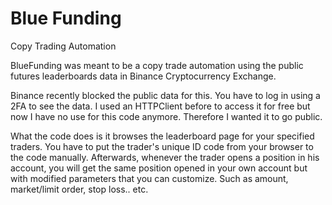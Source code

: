 # Blue Funding
 Copy Trading Automation

BlueFunding was meant to be a copy trade automation using the public futures leaderboards data in Binance Cryptocurrency Exchange. 

Binance recently blocked the public data for this. You have to log in using a 2FA to see the data. I used an HTTPClient before to access it for free but now I have no use for this code anymore. Therefore I wanted it to go public. 

What the code does is it browses the leaderboard page for your specified traders. You have to put the trader's unique ID code from your browser to the code manually. Afterwards, whenever the trader opens a position in his account, you will get the same position opened in your own account but with modified parameters that you can customize. Such as amount, market/limit order, stop loss.. etc. 
